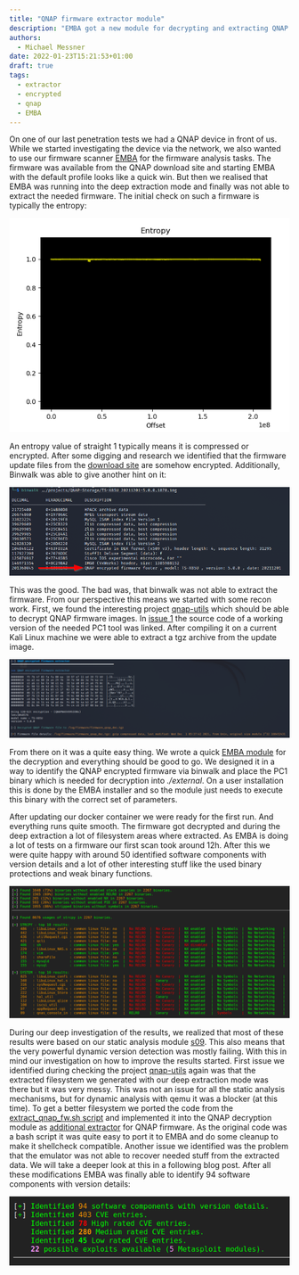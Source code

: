 ```yaml
---
title: "QNAP firmware extractor module"
description: "EMBA got a new module for decrypting and extracting QNAP firmware files."
authors:
  - Michael Messner
date: 2022-01-23T15:21:53+01:00
draft: true
tags:
  - extractor
  - encrypted
  - qnap
  - EMBA
---
```


On one of our last penetration tests we had a QNAP device in front of us. While we started investigating the device via the network, we also wanted to use our firmware scanner [EMBA](https://github.com/e-m-b-a/emba) for the firmware analysis tasks. The firmware was available from the QNAP download site and starting EMBA with the default profile looks like a quick win. But then we realised that EMBA was running into the deep extraction mode and finally was not able to extract the needed firmware. The initial check on such a firmware is typically the entropy:

![QNAP_entropy_binwalk](/img/qnap-entropy_binwalk.png)

An entropy value of straight 1 typically means it is compressed or encrypted. After some digging and research we identified that the firmware update files from the [download site](https://www.qnap.com/de-de/download?model=ts-453bu-rp&category=firmware) are somehow encrypted. Additionally, Binwalk was able to give another hint on it:

![QNAP_decrypt_binwalk](/img/qnap-decrypt-binwalk.png)

This was the good. The bad was, that binwalk was not able to extract the firmware. From our perspective this means we started with some recon work.
First, we found the interesting project [qnap-utils](https://github.com/max-boehm/qnap-utils) which should be able to decrypt QNAP firmware images. In [issue 1](https://github.com/max-boehm/qnap-utils/issues/1) the source code of a working version of the needed PC1 tool was linked. After compiling it on a current Kali Linux machine we were able to extract a tgz archive from the update image.

![QNAP_decrypt](/img/qnap-decrypt.png)

From there on it was a quite easy thing. We wrote a quick [EMBA module](https://github.com/m-1-k-3/emba/blob/1ab85357c2960b7ae449df3ee114995c09995a10/modules/P18_qnap_decryptor.sh) for the decryption and everything should be good to go.
We designed it in a way to identify the QNAP encrypted firmware via binwalk and place the PC1 binary which is needed for decryption into _./external_. On a user installation this is done by the EMBA installer and so the module just needs to execute this binary with the correct set of parameters.

After updating our docker container we were ready for the first run. And everything runs quite smooth. The firmware got decrypted and during the deep extraction a lot of filesystem areas where extracted. As EMBA is doing a lot of tests on a firmware our first scan took around 12h. After this we were quite happy with around 50 identified software components with version details and a lot of other interesting stuff like the used binary protections and weak binary functions.

![QNAP_binary_functions](/img/qnap-binary-fct.png)

During our deep investigation of the results, we realized that most of these results were based on our static analysis module [s09](https://github.com/e-m-b-a/emba/blob/master/modules/S09_firmware_base_version_check.sh). This also means that the very powerful dynamic version detection was mostly failing.
With this in mind our investigation on how to improve the results started.
First issue we identified during checking the project [qnap-utils](https://github.com/max-boehm/qnap-utils) again was that the extracted filesystem we generated with our deep extraction mode was there but it was very messy. This was not an issue for all the static analysis mechanisms, but for dynamic analysis with qemu it was a blocker (at this time). To get a better filesystem we ported the code from the [extract_qnap_fw.sh script]( https://github.com/max-boehm/qnap-utils/blob/master/extract_qnap_fw.sh) and implemented it into the QNAP decryption module as [additional extractor]( https://github.com/m-1-k-3/emba/blob/186fc6d6b7c1915ca2f89b3190ec20a6f3525461/modules/P18_qnap_decryptor.sh) for QNAP firmware. As the original code was a bash script it was quite easy to port it to EMBA and do some cleanup to make it shellcheck compatible. Another issue we identified was the problem that the emulator was not able to recover needed stuff from the extracted data. We will take a deeper look at this in a following blog post.
After all these modifications EMBA was finally able to identify 94 software components with version details:

![QNAP_software_components](/img/qnap-components.png)
